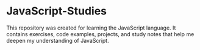 # JavaScript-Studies
This repository was created for learning the JavaScript language. It contains exercises, code examples, projects, and study notes that help me deepen my understanding of JavaScript.
